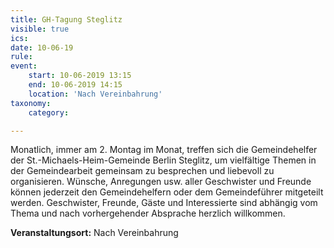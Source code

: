 ```yaml
---
title: GH-Tagung Steglitz
visible: true
ics: 
date: 10-06-19
rule: 
event:
	start: 10-06-2019 13:15
	end: 10-06-2019 14:15
	location: 'Nach Vereinbahrung'
taxonomy:
	category: 

---
```

Monatlich, immer am 2. Montag im Monat, treffen sich die Gemeindehelfer der St.-Michaels-Heim-Gemeinde Berlin Steglitz, um vielfältige Themen in der Gemeindearbeit gemeinsam zu besprechen und liebevoll zu organisieren. Wünsche, Anregungen usw. aller Geschwister und Freunde können jederzeit den Gemeindehelfern oder dem Gemeindeführer mitgeteilt werden. Geschwister, Freunde, Gäste und Interessierte sind abhängig vom Thema und nach vorhergehender Absprache herzlich willkommen.


**Veranstaltungsort:** Nach Vereinbahrung

